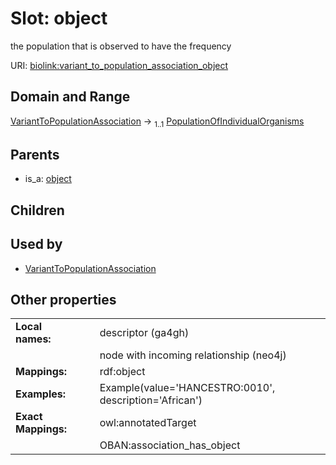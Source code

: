 
# Slot: object


the population that is observed to have the frequency

URI: [biolink:variant_to_population_association_object](https://w3id.org/biolink/variant_to_population_association_object)


## Domain and Range

[VariantToPopulationAssociation](VariantToPopulationAssociation.md) &#8594;  <sub>1..1</sub> [PopulationOfIndividualOrganisms](PopulationOfIndividualOrganisms.md)

## Parents

 *  is_a: [object](object.md)

## Children


## Used by

 * [VariantToPopulationAssociation](VariantToPopulationAssociation.md)

## Other properties

|  |  |  |
| --- | --- | --- |
| **Local names:** | | descriptor (ga4gh) |
|  | | node with incoming relationship (neo4j) |
| **Mappings:** | | rdf:object |
| **Examples:** | | Example(value='HANCESTRO:0010', description='African') |
| **Exact Mappings:** | | owl:annotatedTarget |
|  | | OBAN:association_has_object |

